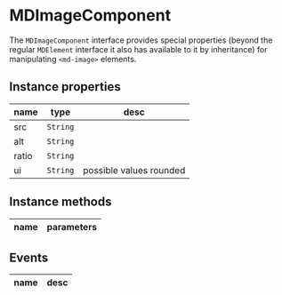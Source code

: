 # MDImageComponent
The `MDImageComponent` interface provides special properties (beyond the regular `MDElement` interface it also has available to it by inheritance) for manipulating `<md-image>` elements.

## Instance properties

name|type|desc
---|---|---
src|`String`|
alt|`String`|
ratio|`String`|
ui|`String`|possible values rounded

## Instance methods

name|parameters
---|---

## Events

name|desc
---|---

